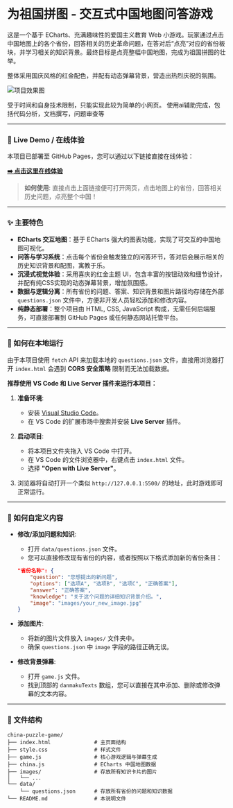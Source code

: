 # 为祖国拼图 - 交互式中国地图问答游戏

这是一个基于 ECharts、充满趣味性的爱国主义教育 Web 小游戏。玩家通过点击中国地图上的各个省份，回答相关的历史革命问题，在答对后“点亮”对应的省份板块，并学习相关的知识背景。最终目标是点亮整幅中国地图，完成为祖国拼图的壮举。

整体采用国庆风格的红金配色，并配有动态弹幕背景，营造出热烈庆祝的氛围。

![项目效果图](images/example.jpg) 

受于时间和自身技术限制，只能实现此较为简单的小网页。
使用ai辅助完成，包括代码分析，文档撰写，问题审查等

---

### 🚀 Live Demo / 在线体验

本项目已部署至 GitHub Pages，您可以通过以下链接直接在线体验：

**[➡️ 点击这里在线体验](https://ddongz-cloud.github.io/china-map-master/china-map-master/)**

> **如何使用**: 直接点击上面链接便可打开网页，点击地图上的省份，回答相关历史问题，点亮整个中国！

---

### ✨ 主要特色

- **ECharts 交互地图**：基于 ECharts 强大的图表功能，实现了可交互的中国地图可视化。
- **问答与学习系统**：点击每个省份会触发独立的问答环节，答对后会展示相关的历史知识背景和配图，寓教于乐。
- **沉浸式视觉体验**：采用喜庆的红金主题 UI，包含丰富的按钮动效和细节设计，并配有纯CSS实现的动态弹幕背景，增加氛围感。
- **数据与逻辑分离**：所有省份的问题、答案、知识背景和图片路径均存储在外部 `questions.json` 文件中，方便非开发人员轻松添加和修改内容。
- **纯静态部署**：整个项目由 HTML, CSS, JavaScript 构成，无需任何后端服务，可直接部署到 GitHub Pages 或任何静态网站托管平台。

---

### 🚀 如何在本地运行

由于本项目使用 `fetch` API 来加载本地的 `questions.json` 文件，直接用浏览器打开 `index.html` 会遇到 **CORS 安全策略** 限制而无法加载数据。

**推荐使用 VS Code 和 Live Server 插件来运行本项目：**

1.  **准备环境**:
    -   安装 [Visual Studio Code](https://code.visualstudio.com/)。
    -   在 VS Code 的扩展市场中搜索并安装 **Live Server** 插件。

2.  **启动项目**:
    -   将本项目文件夹拖入 VS Code 中打开。
    -   在 VS Code 的文件浏览器中，右键点击 `index.html` 文件。
    -   选择 **"Open with Live Server"**。

3.  浏览器将自动打开一个类似 `http://127.0.0.1:5500/` 的地址，此时游戏即可正常运行。

---

### 🔧 如何自定义内容

-   **修改/添加问题和知识**:
    -   打开 `data/questions.json` 文件。
    -   您可以直接修改现有省份的内容，或者按照以下格式添加新的省份条目：
      ```json
      "省份名称": {
          "question": "您想提出的新问题",
          "options": ["选项A", "选项B", "选项C", "正确答案"],
          "answer": "正确答案",
          "knowledge": "关于这个问题的详细知识背景介绍。",
          "image": "images/your_new_image.jpg"
      }
      ```

-   **添加图片**:
    -   将新的图片文件放入 `images/` 文件夹中。
    -   确保 `questions.json` 中 `image` 字段的路径正确无误。

-   **修改背景弹幕**:
    -   打开 `game.js` 文件。
    -   找到顶部的 `danmakuTexts` 数组，您可以直接在其中添加、删除或修改弹幕的文本内容。

---

### 📁 文件结构

```
china-puzzle-game/
├── index.html              # 主页面结构
├── style.css               # 样式文件
├── game.js                 # 核心游戏逻辑与弹幕生成
├── china.js                # ECharts 中国地图数据
├── images/                 # 存放所有知识卡片的图片
│   └── ...
└── data/
    └── questions.json      # 存放所有省份的问题和知识数据
└── README.md               # 本说明文件
```
